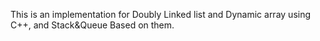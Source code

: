 This is an implementation for Doubly Linked list and Dynamic array using C++, and Stack&Queue Based on them.
